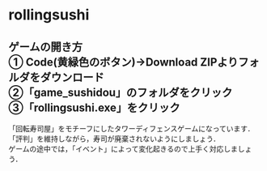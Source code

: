 # rollingsushi

<h2>ゲームの開き方<br>  
① Code(黄緑色のボタン)→Download ZIPよりフォルダをダウンロード<br>
②「game_sushidou」のフォルダをクリック<br>
③「rollingsushi.exe」をクリック<br>
</h2>

「回転寿司屋」をモチーフにしたタワーディフェンスゲームになっています．  
「評判」を維持しながら，寿司が廃棄されないようにしましょう．  
ゲームの途中では，「イベント」によって変化起きるので上手く対応しましょう．
